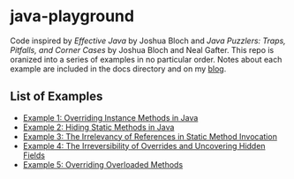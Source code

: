 # java-playground

Code inspired by *Effective Java* by Joshua Bloch and *Java Puzzlers: Traps, Pitfalls, and Corner Cases* by Joshua Bloch and Neal Gafter. This repo is oranized into a series of examples in no particular order. Notes about each example are included in the docs directory and on my [blog][blog].

## List of Examples

  * [Example 1: Overriding Instance Methods in Java][ex1]
  * [Example 2: Hiding Static Methods in Java][ex2]
  * [Example 3: The Irrelevancy of References in Static Method Invocation][ex3]
  * [Example 4: The Irreversibility of Overrides and Uncovering Hidden Fields][ex4]
  * [Example 5: Overriding Overloaded Methods][ex5]


[blog]: http://www.0xc0deshop.com 
[ex1]: http://www.0xc0deshop.com/2014/05/overriding-instance-methods-in-java.html
[ex2]: http://www.0xc0deshop.com/2014/05/hiding-static-methods-in-java.html
[ex3]: http://www.0xc0deshop.com/2014/05/the-irrelevancy-of-references-in-static-method-invocation.html
[ex4]: http://www.0xc0deshop.com/2014/05/the-irreversibility-of-overrides-and-uncovering-hidden-fields.html
[ex5]: http://www.0xc0deshop.com/2014/05/overriding-overloaded-methods.html
[ex6]: http://www.0xc0deshop.com/2014/05/overloaded-with-ambiguity.html